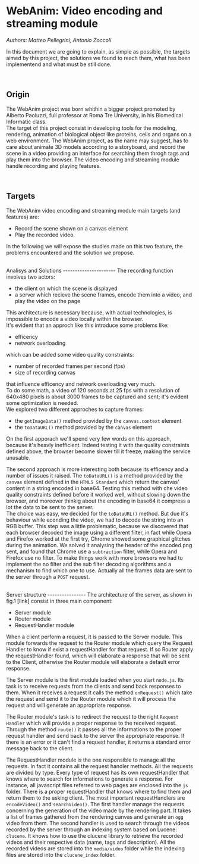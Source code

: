 WebAnim: Video encoding and streaming module
============================================

*Authors: Matteo Pellegrini, Antonio Zoccoli*

In this document we are going to explain, as simple as possible, the targets aimed by this project, the solutions we found to reach them, what has been implementend and what must be still done.

<br />

Origin
------
The WebAnim project was born whithin a bigger project promoted by Alberto Paoluzzi, full professor at Roma Tre University, in his Biomedical Informatic class.<br/>
 The target of this project consist in developing tools for the modeling, rendering, animation of biological object like proteins, cells and organs on a web environment. The WebAnim project, as the name may suggest, has to care about animate 3D models according to a storyboard, and record the scene in a video providing an interface for searching them throgh tags and play them into the browser.
The video encoding and streaming module handle recording and playing features.

<br />

Targets
-------
The WebAnim video encoding and streaming module main targets (and features) are:

* Record the scene shown on a canvas element
* Play the recorded video.

In the following we will expose the studies made on this two feature, the problems encountered and the solution we propose.


<br />
Analisys and Solutions
----------------------
The recording function involves two actors:

* the client on which the scene is displayed
* a server which recieve the scene frames, encode them into a video, and play the video on the page


This architecture is necessary because, with actual technologies, is impossible to encode a video locally within the browser.<br/>
It's evident that an approch like this introduce some problems like:

* efficency
* network overloading

which can be added some video quality constraints:

* number of recorded frames per second (fps)
* size of recording canvas

that influence efficency and network overloading very much.<br/>
To do some math, a video of 120 seconds at 25 fps with a resolution of 640x480 pixels is about 3000 frames to be captured and sent; it's evident some optimization is needed.<br/>
We explored two different approches to capture frames:

* the `getImageData()` method provided by the `canvas.context` element
* the `toDataURL()` method provided by the `canvas` element

On the first apporach we'll spend very few words on this approach, because it's heavly inefficient. Indeed testing it with the quality constraints defined above, the browser become slower till it freeze, making the service unusable.

The second approach is more interesting both because its efficency and a number of issues it raised. The `toDataURL()` is a method provided by the `canvas` element defined in the `HTML5 Standard` which return the canvas' content in a string encoded in base64.
Testing this method with che video quality constraints defined before it worked well, without slowing down the browser, and moreover thinkig about the encoding in base64 it compress a lot the data to be sent to the server. <br/>
The choice was easy, we decided for the `toDataURL()` method. But due it's behaviour while econding the video, we had to decode the string into an RGB buffer. This step was a little problematic, because we discovered that each browser decoded the image using a different filter, in fact while Opera and Firefox worked at the first try, Chrome showed some graphical glitches during the animation. We solved it analysing the header of the encoded png sent, and found that Chrome use a `subtraction` filter, while Opera and Firefox use no filter. To make things work with more browsers we had to implement the no filter and the sub filter decoding algorithms and a mechanism to find which one to use.
Actually all the frames data are sent to the server through a `POST` request.


<br />
Server structure
----------------
The architecture of the server, as shown in fig.1 [link] consist in three main component:

* Server module
* Router module
* RequestHandler module

When a client perform a request, it is passed to the Server module. This module forwards the request to the Router module which query the Request Handler to know if exist a requestHandler for that request. If so Router apply the requestHandler found, which will elaborate a response that will be sent to the Client, otherwise the Router module will elaborate a default error response.

The Server module is the first module loaded when you start `node.js`. Its task is to receive requests from the clients and send back responses to them. When it receives a request it calls the method `onRequest()` which take the request and send it to the Router module which it will process the request and will generate an appropriate response.

The Router module's task is to redirect the request to the right `Request Handler` which will provide a proper response to the received request. Through the method `route()` it passes all the informations to the proper request handler and send back to the server the appropriate response. If there is an error or it can't find a request handler, it returns a standard error message back to the client.

The RequestHandler module is the one responsible to manage all the requests. In fact it contains all the request handler methods. All the requests are divided by type. Every type of request has its own requestHandler that knows where to search for informations to generate a response. For instance, all javascript files referred to web pages are enclosed into the `js` folder. There is a proper requestHandler that knows where to find them and return them to the asking client.
The most important requestHandlers are `encodeVideo()` and `searchVideo()`. The first handler manage the requests concerning the generation of the video made by the rendering part. It takes a list of frames gathered from the rendering canvas and generate an `ogg` video from them. The second handler is used to search through the videos recorded by the server through an indexing system based on Lucene: `clucene`.
It knows how to use the clucene library to retrieve the recorded videos and their respective data (name, tags and description).
All the recorded videos are stored into the `media/video` folder while the indexing files are stored into the `clucene_index` folder.
